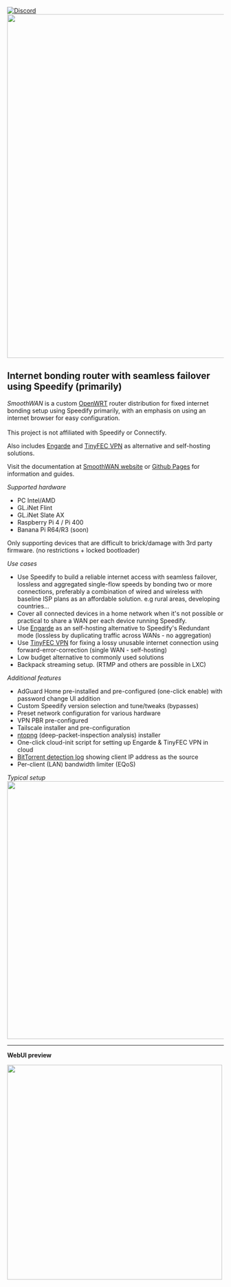 [![Discord](https://badgen.net/discord/members/AxSSjpgwjx)](https://discord.gg/AxSSjpgwjx)   
<img src="https://user-images.githubusercontent.com/96490382/185179903-4cbac04d-d0f7-47e2-b81a-167803205d33.png" width="800"/>  
<h2>Internet bonding router with seamless failover using Speedify (primarily)</h2> 

<i>SmoothWAN</i> is a custom [OpenWRT](https://openwrt.org/) router distribution for fixed internet bonding setup using Speedify primarily, with an emphasis on using an internet browser for easy configuration. <br>  
This project is not affiliated with Speedify or Connectify.<br>

Also includes <a href="https://smoothwan.com/engarde/">Engarde</a> and <a href="https://smoothwan.com/tinyfec/">TinyFEC VPN</a> as alternative and self-hosting solutions.<br>


Visit the documentation at [SmoothWAN website](https://www.smoothwan.com) or [Github Pages](http://smoothwan.github.io/SmoothWAN-docs) for information and guides.    

*Supported hardware*

- PC Intel/AMD
- GL.iNet Flint
- GL.iNet Slate AX
- Raspberry Pi 4 / Pi 400
- Banana Pi R64/R3 (soon)

Only supporting devices that are difficult to brick/damage with 3rd party firmware. (no restrictions + locked bootloader)

*Use cases*

- Use Speedify to build a reliable internet access with seamless failover, lossless and aggregated single-flow speeds by bonding two or more connections, preferably a combination of wired and wireless with baseline ISP plans as an affordable solution. e.g rural areas, developing countries...
- Cover all connected devices in a home network when it's not possible or practical to share a WAN per each device running Speedify.  
- Use <a href="https://smoothwan.com/engarde/">Engarde</a> as an self-hosting alternative to Speedify's Redundant mode (lossless by duplicating traffic across WANs - no aggregation)
- Use <a href="https://smoothwan.com/tinyfec/">TinyFEC VPN</a> for fixing a lossy unusable internet connection using forward-error-correction (single WAN - self-hosting)
- Low budget alternative to commonly used solutions
- Backpack streaming setup. (RTMP and others are possible in LXC)

*Additional features*

- AdGuard Home pre-installed and pre-configured (one-click enable) with password change UI addition
- Custom Speedify version selection and tune/tweaks (bypasses)
- Preset network configuration for various hardware
- VPN PBR pre-configured
- Tailscale installer and pre-configuration
- <a href="https://www.ntop.org/products/traffic-analysis/ntop/">ntopng</a> (deep-packet-inspection analysis) installer
- One-click cloud-init script for setting up Engarde & TinyFEC VPN in cloud
- <a href="https://smoothwan.com/tips/#identifying-client-using-p2p-or-bittorrent">BitTorrent detection log</a> showing client IP address as the source
- Per-client (LAN) bandwidth limiter (EQoS)

*Typical setup*  
<img src="https://raw.githubusercontent.com/TalalMash/SmoothWAN-web/main/smoothwan-illust.drawio.svg" width="600"/>

***
  
**WebUI preview**  
  
<img src="https://user-images.githubusercontent.com/96490382/208723215-92bb40df-c56d-4f82-b597-707aa8e35f7b.gif" width="500"/>
